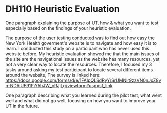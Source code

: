 # DH110 Heuristic Evaluation


One paragraph explaining the purpose of UT, how & what you want to test especially based on the findings of your heuristic evaluation. 

The purpose of the user testing conducted was to find out how easy the New York Health goverment's website is to navigate and how easy it is to learn. I conducted this
study on a participant who has never used this website before. My heuristic evaluation showed me that the main issues of the site are the navigational issues as the website has many resources, yet not a very clear way to locate the resources. 
Therefore, I focused my 3 tasks around asking my test participant to locate several different items around the website,
The survey is linked here: https://docs.google.com/forms/d/e/1FAIpQLSdRyYrSrUMNlr9zzVN0nJxZ8yn-NDAiUF91PiY5hJW_oRJjLg/viewform?usp=sf_link




One paragraph describing what you learned during the pilot test, what went well and what did not go well, focusing on how you want to improve your UT in the future.
